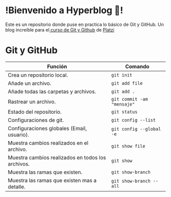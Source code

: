 # !Bienvenido a Hyperblog 💚!

Este es un repositorio donde puse en practica lo básico de Git y GitHub. Un blog increíble para el[ curso de Git y Github](https://platzi.com/cursos/git-github/ " curso de Git y Github") de [Platzi](https://platzi.com/ "Platzi")


# Git y GitHub

| Función | Comando |
|--|--|
| Crea un repositorio local. |`git init`  |
| Añade un archivo. |`git add file`  |
| Añade todas las carpetas y archivos. |`git add .`  |
| Rastrear un archivo. |`git commit -am "mensaje"`  |
| Estado del repositorio. |`git status`  |
| Configuraciones de git. |`git config --list`  |
| Configuraciones globales (Email, usuario). |`git config --global -e` |
| Muestra cambios realizados en el archivo. |`git show file`  |
|  Muestra cambios realizados en todos los archivos.  |`git show`|
|  Muestra las ramas que existen.  |`git show-branch`|
|  Muestra las ramas que existen mas a detalle.  |`git show-branch --all`|
